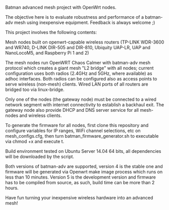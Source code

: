 Batman advanced mesh project with OpenWrt nodes.

The objective here is to evaluate robustness and performance of a batman-adv mesh using inexpensive equipment. Feedback is always welcome ;)

This project involves the following contents:

Mesh nodes built on openwrt-capable wireless routers (TP-LINK WDR-3600 and WR740, D-LINK DIR-505 and DIR-810, Ubiquity UAP-LR, UAP and NanoLocoM5, and Raspberry Pi 1 and 2)

The mesh nodes run OpenWRT Chaos Calmer with batman-adv mesh protocol which creates a giant mesh "L2 bridge" with all nodes; current configuration uses both radios (2.4GHz and 5GHz, where available) as adhoc interfaces. Both radios can be configured also as access points to serve wireless (non-mesh) clients. Wired LAN ports of all routers are bridged too via linux-bridge.

Only one of the nodes (the gateway node) must be connected to a wired network segment with internet connectivity to establish a backhaul exit. The gateway node also provide DHCP and DNS server service for all mesh-nodes and wireless clients.

To generate the firmware for all nodes, first clone this repository and configure variables for IP ranges, WiFi channel selections, etc on mesh_configs.cfg, then turn batman_firmware_generator.sh to executable via chmod +x and execute t.

Build environment tested on Ubuntu Server 14.04 64 bits, all dependencies will be downloaded by the script.

Both versions of batman-adv are supported, version 4 is the stable one and firmware will be generated via Openwrt make image process which runs on less than 10 minutes. Version 5 is the development version and firmware has to be compiled from source, as such, build time can be more than 2 hours.

Have fun turning your inexpensive wireless hardware into an advanced mesh!
